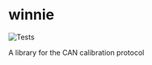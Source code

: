 # winnie

<!-- Remember to change the URL from winnie to the name of your project -->
![Tests](https://github.com/HWRacing/winnie/actions/workflows/tests.yml/badge.svg)

A library for the CAN calibration protocol
